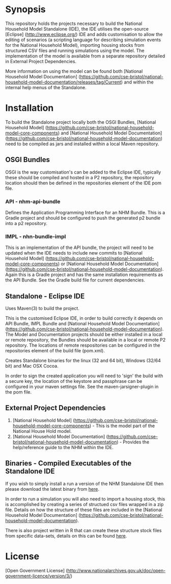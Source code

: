 # Synopsis
This repository holds the projects necessary to build the National Household Model Standalone (IDE), the IDE utilises the open-source [Eclipse] (http://www.eclipse.org/) IDE and adds customisation to allow the editing of scenarios (a scripting language for describing simulation events for the National Household Model), importing housing stocks from structured CSV files and running simulations using the model. The implementation of the model is available from a separate repository detailed in External Project Dependencies.

More information on using the model can be found both [National Household Model Documentation] (https://github.com/cse-bristol/national-household-model-documentation/releases/tag/Current) and within the internal help menus of the Standalone.

# Installation
To build the Standalone project locally both the OSGI Bundles,  [National Household Model] (https://github.com/cse-bristol/national-household-model-core-components) and  [National Household Model Documentation] (https://github.com/cse-bristol/national-household-model-documentation) need to be compiled as jars and installed within a local Maven repository.

## OSGI Bundles
OSGI is the way customisation's can be added to the Eclipse IDE, typically these should be compiled and hosted in a P2 repository, the repository location should then be defined in the repositories element of the IDE pom file.

### API - nhm-api-bundle
Defines the Application Programming Interface for an NHM Bundle. This is a Gradle project and should be configured to push the generated p2 bundle into a p2 repository.

### IMPL - nhn-bundle-impl
This is an implementation of the API bundle, the project will need to be updated when the IDE needs to include new commits to [National Household Model] (https://github.com/cse-bristol/national-household-model-core-components) or [National Household Model Documentation] (https://github.com/cse-bristol/national-household-model-documentation). Again this is a Gradle project and has the same installation requirements as the API Bundle. See the Gradle build file for current dependencies.

## Standalone - Eclipse IDE
Uses Maven(3) to build the project.

This is the customised Eclipse IDE, in order to build correctly it depends on API Bundle, IMPL Bundle and [National Household Model Documentation] (https://github.com/cse-bristol/national-household-model-documentation). The Model and Documentation projects should be either installed in a local or remote repository, the Bundles should be available in a local or remote P2 repository. The locations of remote respositories can be configured in the repositories element of the build file (pom.xml).

Creates Standalone binaries for the linux (32 and 64 bit), Windows (32/64 bit) and Mac OSX Cocoa.

In order to sign the created application you will need to 'sign' the build with a secure key, the location of the keystore and passphrase can be configured in your maven settings file. See the maven-jarsigner-plugin in the pom file. 

## External Project Dependencies
1. [National Household Model] (https://github.com/cse-bristol/national-household-model-core-components) - This is the model part of the National House Hold model.
2. [National Household Model Documentation] (https://github.com/cse-bristol/national-household-model-documentation) - Provides the help/reference guide to the NHM within the IDE.

## Binaries - Compiled Executables of the Standalone IDE
If you wish to simply install a run a version of the NHM Standalone IDE then please download the latest binary from [here](https://github.com/cse-bristol/national-household-model-standalone/releases/tag/Current).

In order to run a simulation you will also need to import a housing stock, this is accomplished by creating a series of structued csv files wrapped in a zip file. Details on how the structure of these files are included in the [National Household Model Documentation] (https://github.com/cse-bristol/national-household-model-documentation).

There is also project written in R that can create these structure stock files from specific data-sets, details on this can be found [here](https://github.com/cse-bristol/national-household-model-stock-files-creator).

# License
[Open Government License] (http://www.nationalarchives.gov.uk/doc/open-government-licence/version/3/)
